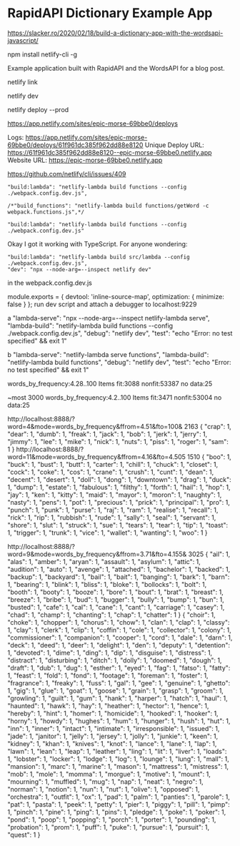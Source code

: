 # RapidAPI Dictionary Example App


https://slacker.ro/2020/02/18/build-a-dictionary-app-with-the-wordsapi-javascript/



npm install netlify-cli -g 



Example application built with RapidAPI and the WordsAPI for a blog post.

netlify link 

netlify dev

netlify deploy --prod

https://app.netlify.com/sites/epic-morse-69bbe0/deploys

Logs:              https://app.netlify.com/sites/epic-morse-69bbe0/deploys/61f961dc385f962dd88e8120
Unique Deploy URL: https://61f961dc385f962dd88e8120--epic-morse-69bbe0.netlify.app
Website URL:       https://epic-morse-69bbe0.netlify.app

https://github.com/netlify/cli/issues/409

    "build:lambda": "netlify-lambda build functions --config ./webpack.config.dev.js",

    /*"build_functions": "netlify-lambda build functions/getWord -c webpack.functions.js",*/

    "build:lambda": "netlify-lambda build functions --config ./webpack.config.dev.js"


Okay I got it working with TypeScript. For anyone wondering:

    "build:lambda": "netlify-lambda build src/lambda --config ./webpack.config.dev.js",
    "dev": "npx --node-arg=--inspect netlify dev"
in the webpack.config.dev.js

module.exports = {
    devtool: 'inline-source-map',
    optimization: { minimize: false }
};
run dev script and attach a debugger to localhost:9229

a
    "lambda-serve": "npx --node-arg=--inspect netlify-lambda serve",
    "lambda-build": "netlify-lambda build functions --config ./webpack.config.dev.js",
    "debug": "netlify dev",
    "test": "echo \"Error: no test specified\" && exit 1"


b
    "lambda-serve": "netlify-lambda serve functions",
    "lambda-build": "netlify-lambda build functions",
    "debug": "netlify dev",
    "test": "echo \"Error: no test specified\" && exit 1"


words_by_frequency:4.28..100
Items fit:3088 nonfit:53387 no data:25

~most 3000
words_by_frequency:4.2..100
Items fit:3471 nonfit:53004 no data:25


http://localhost:8888/?word=4&mode=words_by_frequency&ffrom=4.51&fto=100&
2163
{
    "crap": 1,
    "dear": 1,
    "dumb": 1,
    "freak": 1,
    "jack": 1,
    "bob": 1,
    "jerk": 1,
    "jerry": 1,
    "jimmy": 1,
    "lee": 1,
    "mike": 1,
    "nick": 1,
    "nuts": 1,
    "piss": 1,
    "roger": 1,
    "sam": 1
}
http://localhost:8888/?word=11&mode=words_by_frequency&ffrom=4.16&fto=4.505
1510
{
    "boo": 1,
    "buck": 1,
    "bust": 1,
    "butt": 1,
    "carter": 1,
    "chill": 1,
    "chuck": 1,
    "closet": 1,
    "cock": 1,
    "coke": 1,
    "cos": 1,
    "crane": 1,
    "crush": 1,
    "cunt": 1,
    "dean": 1,
    "decent": 1,
    "desert": 1,
    "doll": 1,
    "dong": 1,
    "downtown": 1,
    "drag": 1,
    "duck": 1,
    "dump": 1,
    "estate": 1,
    "fabulous": 1,
    "filthy": 1,
    "forth": 1,
    "hail": 1,
    "hop": 1,
    "jay": 1,
    "ken": 1,
    "kitty": 1,
    "maid": 1,
    "mayor": 1,
    "moron": 1,
    "naughty": 1,
    "nasty": 1,
  "pens": 1,
  "pot": 1,
  "precious": 1,
  "prick": 1,
  "principal": 1,
  "pro": 1,
  "punch": 1,
  "punk": 1,
  "purse": 1,
  "raj": 1,
  "ram": 1,
  "realise": 1,
  "recall": 1,
  "rick": 1,
  "rip": 1,
  "rubbish": 1,
  "rude": 1,
  "sally": 1,
  "seal": 1,
  "servant": 1,
  "shore": 1,
  "slut": 1,
  "struck": 1,
  "sue": 1,
  "tears": 1,
  "tear": 1,
  "tip": 1,
  "toast": 1,
  "trigger": 1,
  "trunk": 1,
  "vice": 1,
  "wallet": 1,
  "wanting": 1,
  "woo": 1
}

http://localhost:8888/?word=9&mode=words_by_frequency&ffrom=3.71&fto=4.155&
3025
{
  "ail": 1,
  "alas": 1,
  "amber": 1,
  "aryan": 1,
  "assault": 1,
  "asylum": 1,
  "attic": 1,
  "audition": 1,
  "auto": 1,
  "avenge": 1,
  "attached": 1,
  "bachelor": 1,
  "backed": 1,
  "backup": 1,
  "backyard": 1,
  "bail": 1,
  "bait": 1,
  "banging": 1,
  "bark": 1,
  "barn": 1,
  "bearing": 1,
  "blink": 1,
  "bliss": 1,
  "bloke": 1,
  "bollocks": 1,
  "bolt": 1,
  "booth": 1,
  "booty": 1,
  "booze": 1,
  "bore": 1,
  "bout": 1,
  "brat": 1,
  "breast": 1,
  "breeze": 1,
  "bribe": 1,
  "bud": 1,
  "bugger": 1,
  "bully": 1,
  "bump": 1,
  "bun": 1,
  "busted": 1,
  "cafe": 1,
  "cal": 1,
  "cane": 1,
  "cant": 1,
  "carriage": 1,
  "casey": 1,
  "chad": 1,
  "champ": 1,
  "chanting": 1,
  "chap": 1,
  "chatter": 1
}
{
  "choir": 1,
  "choke": 1,
  "chopper": 1,
  "chorus": 1,
  "chow": 1,
  "clan": 1,
  "clap": 1,
  "classy": 1,
  "clay": 1,
  "clerk": 1,
  "clip": 1,
  "coffin": 1,
  "cole": 1,
  "collector": 1,
  "colony": 1,
  "commissioner": 1,
  "companion": 1,
  "cooper": 1,
  "cord": 1,
  "dale": 1,
  "darn": 1,
  "deck": 1,
  "deed": 1,
  "deer": 1,
  "delight": 1,
  "den": 1,
  "deputy": 1,
  "detention": 1,
  "devoted": 1,
  "dime": 1,
  "ding": 1,
  "dip": 1,
  "disguise": 1,
  "distress": 1,
  "distract": 1,
  "disturbing": 1,
  "ditch": 1,
  "dolly": 1,
  "doomed": 1,
  "dough": 1,
  "draft": 1,
  "dub": 1,
  "dug": 1,
  "esther": 1,
  "eyed": 1,
  "fag": 1,
  "fatso": 1,
  "fatty": 1,
  "feast": 1,
  "fold": 1,
  "fond": 1,
  "footage": 1,
  "foreman": 1,
  "foster": 1,
  "fragrance": 1,
  "freaky": 1,
  "fuss": 1,
  "gal": 1,
  "gee": 1,
  "genuine": 1,
  "ghetto": 1,
  "gig": 1,
  "glue": 1,
  "goat": 1,
  "goose": 1,
  "grain": 1,
  "grasp": 1,
  "groom": 1,
  "growling": 1,
  "guilt": 1,
  "gum": 1,
  "hank": 1,
  "harper": 1,
  "hatch": 1,
  "haul": 1,
  "haunted": 1,
  "hawk": 1,
  "hay": 1,
  "heather": 1,
  "hector": 1,
  "hence": 1,
  "hereby": 1,
  "hint": 1,
  "homer": 1,
  "homicide": 1,
  "hooked": 1,
  "hooker": 1,
  "horny": 1,
  "howdy": 1,
  "hughes": 1,
  "hum": 1,
  "hunger": 1,
  "hush": 1,
  "hut": 1,
  "inn": 1,
  "inner": 1,
  "intact": 1,
  "intimate": 1,
  "irresponsible": 1,
  "issued": 1,
  "jade": 1,
  "janitor": 1,
  "jelly": 1,
  "jersey": 1,
  "jolly": 1,
  "junkie": 1,
  "keen": 1,
  "kidney": 1,
  "khan": 1,
  "knives": 1,
  "knot": 1,
  "lance": 1,
  "lane": 1,
  "lap": 1,
  "lawn": 1,
  "lean": 1,
  "leap": 1,
  "leather": 1,
  "ling": 1,
  "lit": 1,
  "liver": 1,
  "loads": 1,
  "lobster": 1,
  "locker": 1,
  "lodge": 1,
  "log": 1,
  "lounge": 1,
  "lung": 1,
  "mall": 1,
  "mansion": 1,
  "marc": 1,
  "marine": 1,
  "mason": 1,
  "mattress": 1,
  "mistress": 1,
  "mob": 1,
  "mole": 1,
  "momma": 1,
  "morgue": 1,
  "motive": 1,
  "mount": 1,
  "mourning": 1,
  "muffled": 1,
  "mug": 1,
  "nap": 1,
  "neat": 1,
  "negro": 1,
  "norman": 1,
  "notion": 1,
  "nun": 1,
  "nut": 1,
  "olive": 1,
  "opposed": 1,
  "orchestra": 1,
  "outfit": 1,
  "ox": 1,
  "pad": 1,
  "palm": 1,
  "panties": 1,
  "parole": 1,
  "pat": 1,
  "pasta": 1,
  "peek": 1,
  "petty": 1,
  "pier": 1,
  "piggy": 1,
  "pill": 1,
  "pimp": 1,
  "pinch": 1,
  "pine": 1,
  "ping": 1,
  "pins": 1,
  "pledge": 1,
  "poke": 1,
  "poker": 1,
  "pond": 1,
  "poop": 1,
  "popping": 1,
  "porch": 1,
  "porter": 1,
  "pounding": 1,
  "probation": 1,
  "prom": 1,
  "puff": 1,
  "puke": 1,
  "pursue": 1,
  "pursuit": 1,
  "quest": 1
}
